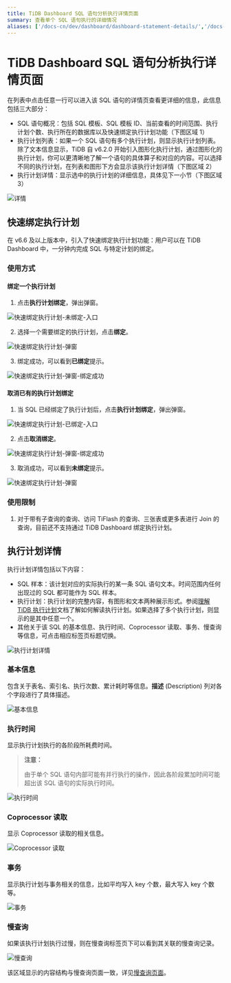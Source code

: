 ```yaml
---
title: TiDB Dashboard SQL 语句分析执行详情页面
summary: 查看单个 SQL 语句执行的详细情况
aliases: ['/docs-cn/dev/dashboard/dashboard-statement-details/','/docs-cn/dev/dashboard/dashboard-statement-detail/']
---
```


# TiDB Dashboard SQL 语句分析执行详情页面

在列表中点击任意一行可以进入该 SQL 语句的详情页查看更详细的信息，此信息包括三大部分：

- SQL 语句概况：包括 SQL 模板、SQL 模板 ID、当前查看的时间范围、执行计划个数、执行所在的数据库以及快速绑定执行计划功能（下图区域 1）
- 执行计划列表：如果一个 SQL 语句有多个执行计划，则显示执行计划列表。除了文本信息显示，TiDB 自 v6.2.0 开始引入图形化执行计划，通过图形化的执行计划，你可以更清晰地了解一个语句的具体算子和对应的内容。可以选择不同的执行计划，在列表和图形下方会显示该执行计划详情（下图区域 2）
- 执行计划详情：显示选中的执行计划的详细信息，具体见下一小节（下图区域 3）

![详情](/media/dashboard/dashboard-statement-detail-v620.png)

## 快速绑定执行计划

在 v6.6 及以上版本中，引入了快速绑定执行计划功能：用户可以在 TiDB Dashboard 中，一分钟内完成 SQL 与特定计划的绑定。

### 使用方式

#### 绑定一个执行计划

1. 点击**执行计划绑定**，弹出弹窗。

![快速绑定执行计划-未绑定-入口](/media/dashboard/dashboard-quick-binding-entry-notbound.png)

2. 选择一个需要绑定的执行计划，点击**绑定**。

![快速绑定执行计划-弹窗](/media/dashboard/dashboard-quick-binding-popup-notbound.png)

3. 绑定成功，可以看到**已绑定**提示。

![快速绑定执行计划-弹窗-绑定成功](/media/dashboard/dashboard-quick-binding-popup-bound.png)

#### 取消已有的执行计划绑定

1. 当 SQL 已经绑定了执行计划后，点击**执行计划绑定**，弹出弹窗。

![快速绑定执行计划-已绑定-入口](/media/dashboard/dashboard-quick-binding-entry-bound.png)

2. 点击**取消绑定**。

![快速绑定执行计划-弹窗-绑定成功](/media/dashboard/dashboard-quick-binding-popup-bound.png)

3. 取消成功，可以看到**未绑定**提示。

![快速绑定执行计划-弹窗](/media/dashboard/dashboard-quick-binding-popup-notbound.png)

### 使用限制

1. 对于带有子查询的查询、访问 TiFlash 的查询、三张表或更多表进行 Join 的查询，目前还不支持通过 TiDB Dashboard 绑定执行计划。

## 执行计划详情

执行计划详情包括以下内容：

- SQL 样本：该计划对应的实际执行的某一条 SQL 语句文本。时间范围内任何出现过的 SQL 都可能作为 SQL 样本。
- 执行计划：执行计划的完整内容，有图形和文本两种展示形式。参阅[理解 TiDB 执行计划](/explain-overview.md)文档了解如何解读执行计划。如果选择了多个执行计划，则显示的是其中任意一个。
- 其他关于该 SQL 的基本信息、执行时间、Coprocessor 读取、事务、慢查询等信息，可点击相应标签页标题切换。

![执行计划详情](/media/dashboard/dashboard-statement-plans-detail.png)

### 基本信息

包含关于表名、索引名、执行次数、累计耗时等信息。**描述** (Description) 列对各个字段进行了具体描述。

![基本信息](/media/dashboard/dashboard-statement-plans-basic.png)

### 执行时间

显示执行计划执行的各阶段所耗费时间。

> **注意：**
>
> 由于单个 SQL 语句内部可能有并行执行的操作，因此各阶段累加时间可能超出该 SQL 语句的实际执行时间。

![执行时间](/media/dashboard/dashboard-statement-plans-time.png)

### Coprocessor 读取

显示 Coprocessor 读取的相关信息。

![Coprocessor 读取](/media/dashboard/dashboard-statement-plans-cop-read.png)

### 事务

显示执行计划与事务相关的信息，比如平均写入 key 个数，最大写入 key 个数等。

![事务](/media/dashboard/dashboard-statement-plans-transaction.png)

### 慢查询

如果该执行计划执行过慢，则在慢查询标签页下可以看到其关联的慢查询记录。

![慢查询](/media/dashboard/dashboard-statement-plans-slow-queries.png)

该区域显示的内容结构与慢查询页面一致，详见[慢查询页面](/dashboard/dashboard-slow-query.md)。

